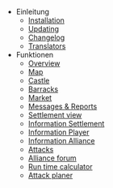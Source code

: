 - Einleitung
	- [Installation](/docs/installation)
	- [Updating](/docs/update)
	- [Changelog](/docs/changelog)
	- [Translators](/docs/translators)
- Funktionen
	- [Overview](/docs/overviewvillages)
	- [Map](/docs/map)
	- [Castle](/docs/main)
	- [Barracks](/docs/barracks)
	- [Market](/docs/market)
	- [Messages & Reports](/docs/messages)
	- [Settlement view](/docs/overview)
	- [Information Settlement](/docs/infovillage)
	- [Information Player](/docs/infoplayer)
	- [Information Alliance](/docs/infoally)
	- [Attacks](/docs/attacks)
	- [Alliance forum](/docs/forum)
	- [Run time calculator](/docs/runtimecalculator)
	- [Attack planer](/docs/attackplaner)
